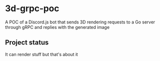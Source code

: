 # 3d-grpc-poc
A POC of a Discord.js bot that sends 3D rendering requests to a Go server through gRPC and replies with the generated image


## Project status
It can render stuff but that's about it
